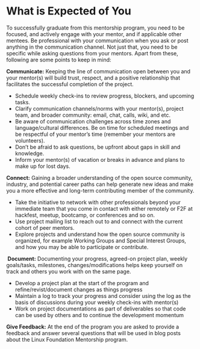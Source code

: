 # What is Expected of You

To successfully graduate from this mentorship program, you need to be focused, and actively engage with your mentor, and if applicable other mentees. Be professional with your communication when you ask or post anything in the communication channel. Not just that, you need to be specific while asking questions from your mentors. Apart from these, following are some points to keep in mind:

**Communicate:** Keeping the line of communication open between you and your mentor\(s\) will build trust, respect, and a positive relationship that facilitates the successful completion of the project.

* Schedule weekly check-ins to review progress, blockers, and upcoming tasks.
* Clarify communication channels/norms with your mentor\(s\), project team, and broader community: email, chat, calls, wiki, and etc.
* Be aware of communication challenges across time zones and language/cultural differences. Be on time for scheduled meetings and be respectful of your mentor’s time \(remember your mentors are volunteers\).
* Don’t be afraid to ask questions, be upfront about gaps in skill and knowledge.
* Inform your mentor\(s\) of vacation or breaks in advance and plans to make up for lost days.

**Connect:** Gaining a broader understanding of the open source community, industry, and potential career paths can help generate new ideas and make you a more effective and long-term contributing member of the community.

* Take the initiative to network with other professionals beyond your immediate team that you come in contact with either remotely or F2F at hackfest, meetup, bootcamp, or conferences and so on.
* Use project mailing list to reach out to and connect with the current cohort of peer mentors.
* Explore projects and understand how the open source community is organized, for example Working Groups and Special Interest Groups, and how you may be able to participate or contribute.

**‌ Document:** Documenting your progress, agreed-on project plan, weekly goals/tasks, milestones, changes/modifications helps keep yourself on track and others you work with on the same page.

* Develop a project plan at the start of the program and refine/revist/document changes as things progress
* Maintain a log to track your progress and consider using the log as the basis of discussions during your weekly check-ins with mentor\(s\)
* Work on project documentations as part of deliverables so that code can be used by others and to continue the development momentum

**Give Feedback:** At the end of the program you are asked to provide a feedback and answer  several questions that will be used in blog posts about the Linux Foundation Mentorship program.

